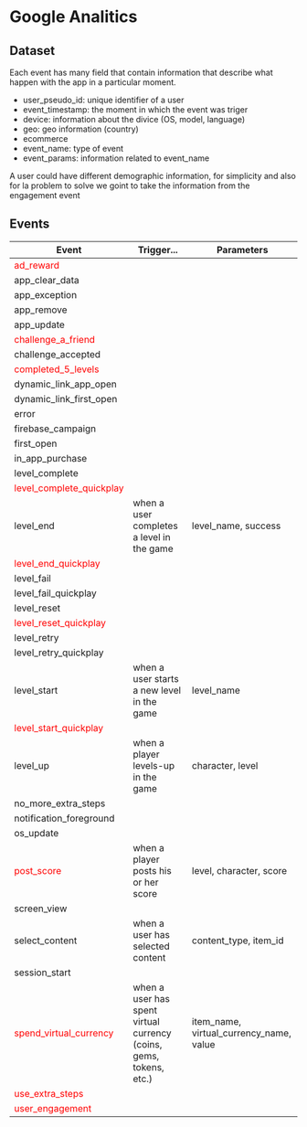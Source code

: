 # Google Analitics
## Dataset
Each event has many field that contain information that describe what happen with the app in a particular moment.
- user_pseudo_id: unique identifier of a user 
- event_timestamp: the moment in which the event was triger
- device: information about the divice (OS, model, language)
- geo: geo information (country)
- ecommerce
- event_name: type of event
- event_params: information related to event_name

A user could have different demographic information, for simplicity and also for la problem to solve we goint to take the information from the engagement event

## Events

| Event                                                   | Trigger...                                                         | Parameters                              |
|---------------------------------------------------------|--------------------------------------------------------------------|-----------------------------------------|
| <span style="color:red">ad_reward</span>                |                                                                    |                                         |
| app_clear_data                                          |                                                                    |                                         |
| app_exception                                           |                                                                    |                                         |
| app_remove                                              |                                                                    |                                         |
| app_update                                              |                                                                    |                                         |
| <span style="color:red">challenge_a_friend</span>       |                                                                    |                                         |
| challenge_accepted                                      |                                                                    |                                         |
| <span style="color:red">completed_5_levels</span>       |                                                                    |                                         |
| dynamic_link_app_open                                   |                                                                    |                                         |
| dynamic_link_first_open                                 |                                                                    |                                         |
| error                                                   |                                                                    |                                         |
| firebase_campaign                                       |                                                                    |                                         |
| first_open                                              |                                                                    |                                         |
| in_app_purchase                                         |                                                                    |                                         |
| level_complete                                          |                                                                    |                                         |
| <span style="color:red">level_complete_quickplay</span> |                                                                    |                                         |
| level_end                                               | when a user completes a level in the game                          | level_name, success                     |
| <span style="color:red">level_end_quickplay</span>      |                                                                    |                                         |
| level_fail                                              |                                                                    |                                         |
| level_fail_quickplay                                    |                                                                    |                                         |
| level_reset                                             |                                                                    |                                         |
| <span style="color:red">level_reset_quickplay</span>    |                                                                    |                                         |
| level_retry                                             |                                                                    |                                         |
| level_retry_quickplay                                   |                                                                    |                                         |
| level_start                                             | when a user starts a new level in the game                         | level_name                              |
| <span style="color:red">level_start_quickplay</span>    |                                                                    |                                         |
| level_up                                                | when a player levels-up in the game                                | character, level                        |
| no_more_extra_steps                                     |                                                                    |                                         |
| notification_foreground                                 |                                                                    |                                         |
| os_update                                               |                                                                    |                                         |
| <span style="color:red">post_score</span>               | when a player posts his or her score                               | level, character, score                 |
| screen_view                                             |                                                                    |                                         |
| select_content                                          | when a user has selected content                                   | content_type, item_id                   |
| session_start                                           |                                                                    |                                         |
| <span style="color:red">spend_virtual_currency</span>   | when a user has spent virtual currency (coins, gems, tokens, etc.) | item_name, virtual_currency_name, value |
| <span style="color:red">use_extra_steps</span>          |                                                                    |                                         |
| <span style="color:red">user_engagement</span>          |                                                                    |                                         |

